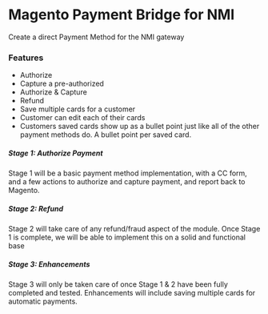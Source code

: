 # Magento Payment Bridge for NMI
Create a direct Payment Method for the NMI gateway

### Features

- Authorize
- Capture a pre-authorized
- Authorize & Capture
- Refund
- Save multiple cards for a customer
- Customer can edit each of their cards
- Customers saved cards show up as a bullet point just like all of the other payment methods do. A bullet point per saved card.

##### Stage 1: Authorize Payment
Stage 1 will be a basic payment method implementation, with a CC form, and a few actions to authorize and capture payment, and report back to Magento.

##### Stage 2: Refund
Stage 2 will take care of any refund/fraud aspect of the module. Once Stage 1 is complete, we will be able to implement this on a solid and functional base

##### Stage 3: Enhancements
Stage 3 will only be taken care of once Stage 1 & 2 have been fully completed and tested. Enhancements will include saving multiple cards for automatic payments.

